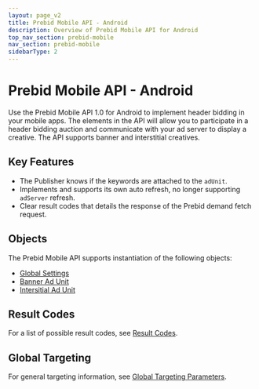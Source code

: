 ```yaml
---
layout: page_v2
title: Prebid Mobile API - Android
description: Overview of Prebid Mobile API for Android
top_nav_section: prebid-mobile
nav_section: prebid-mobile
sidebarType: 2
---
```


# Prebid Mobile API - Android

Use the Prebid Mobile API 1.0 for Android to implement header bidding in your mobile apps. The elements in the API will allow you to participate in a header bidding auction and communicate with your ad server to display a creative. The API supports banner and interstitial creatives.

## Key Features

- The Publisher knows if the keywords are attached to the `adUnit`.  
- Implements and supports its own auto refresh, no longer supporting `adServer` refresh.   
- Clear result codes that details the response of the Prebid demand fetch request. 

## Objects

The Prebid Mobile API supports instantiation of the following objects:

- [Global Settings]({{site.baseurl}}/prebid-mobile/pbm-api/android/prebidmobile-object-android.html)
- [Banner Ad Unit]({{site.baseurl}}/prebid-mobile/pbm-api/android/banneradunit-android.html)
- [Intersitial Ad Unit]({{site.baseurl}}/prebid-mobile/pbm-api/android/interstitialadunit-android.html)

## Result Codes

For a list of possible result codes, see [Result Codes]({{site.baseurl}}/prebid-mobile/pbm-api/android/pbm-api-result-codes-android.html).

## Global Targeting

For general targeting information, see [Global Targeting Parameters]({{site.baseurl}}/prebid-mobile/pbm-api/android/pbm-targeting-params-android.html).


